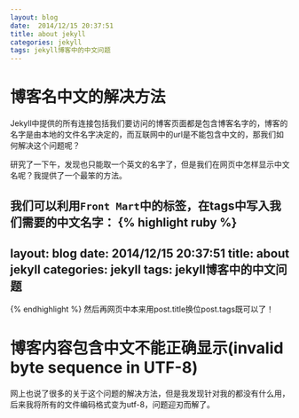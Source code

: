 ```yaml
---
layout: blog
date:  2014/12/15 20:37:51
title: about jekyll
categories: jekyll
tags: jekyll博客中的中文问题
---
```

# 博客名中文的解决方法
Jekyll中提供的所有连接包括我们要访问的博客页面都是包含博客名字的，博客的名字是由本地的文件名字决定的，而互联网中的url是不能包含中文的，那我们如何解决这个问题呢？
	
研究了一下午，发现也只能取一个英文的名字了，但是我们在网页中怎样显示中文名呢？我提供了一个最笨的方法。

我们可以利用`Front Mart`中的标签，在tags中写入我们需要的中文名字：
{% highlight ruby %}
---
layout: blog
date:  2014/12/15 20:37:51
title: about jekyll
categories: jekyll
tags: jekyll博客中的中文问题
---
{% endhighlight %}
然后再网页中本来用post.title换位post.tags既可以了！

# 博客内容包含中文不能正确显示(invalid byte sequence in UTF-8)
网上也说了很多的关于这个问题的解决方法，但是我发现针对我的都没有什么用，后来我将所有的文件编码格式变为utf-8，问题迎刃而解了。

